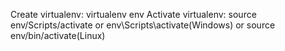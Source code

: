 Create virtualenv: virtualenv env
Activate virtualenv: source env/Scripts/activate or env\Scripts\activate(Windows) or source env/bin/activate(Linux)